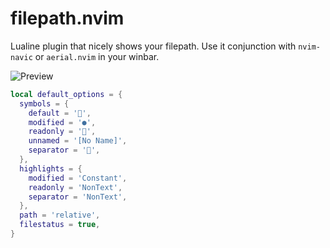 # filepath.nvim

Lualine plugin that nicely shows your filepath. Use it conjunction with
`nvim-navic` or `aerial.nvim` in your winbar.

![Preview](https://i.imgur.com/NKEDNW8.png)

```lua
local default_options = {
  symbols = {
    default = '',
    modified = '●',
    readonly = '',
    unnamed = '[No Name]',
    separator = '',
  },
  highlights = {
    modified = 'Constant',
    readonly = 'NonText',
    separator = 'NonText',
  },
  path = 'relative',
  filestatus = true,
}
```
